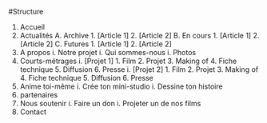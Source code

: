 #Structure

1. Accueil
2. Actualités
	A. Archive
		1. [Article 1]
		2. [Article 2]
	B. En cours
		1. [Article 1]
		2. [Article 2]
	C. Futures
		1. [Article 1]
		2. [Article 2]
3. A propos
	i. Notre projet
	i. Qui sommes-nous
	i. Photos
4. Courts-métrages
	i. [Projet 1]
		1. Film
		2. Projet
		3. Making of
		4. Fiche technique
		5. Diffusion
		6. Presse
	i. [Projet 2]
		1. Film
		2. Projet
		3. Making of
		4. Fiche technique
		5. Diffusion
		6. Presse
5. Anime toi-même
	i. Crée ton mini-studio
	i. Dessine ton histoire
6. partenaires
7. Nous soutenir
	i. Faire un don
	i. Projeter un de nos films
8. Contact